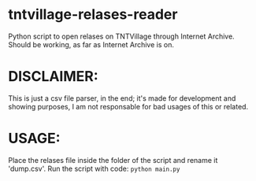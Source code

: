 # tntvillage-relases-reader
Python script to open relases on TNTVillage through Internet Archive. Should be working, as far as Internet Archive is on.

# DISCLAIMER:
This is just a csv file parser, in the end; it's made for development and showing purposes, I am not responsable for bad usages of this or related.

# USAGE:
Place the relases file inside the folder of the script and rename it 'dump.csv'.
Run the script with code:
`python main.py`
